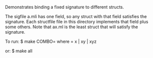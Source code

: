Demonstrates binding a fixed signature to different structs.

The sigfile a.mli has one field, so any struct with that field
satisfies the signature. Each structfile file in this directory
implements that field plus some others. Note that ax.ml is the
least struct that will satisfy the signature.

To run: $ make COMBO=<combo>
where <combo> = x | xy | xyz

or: $ make all

